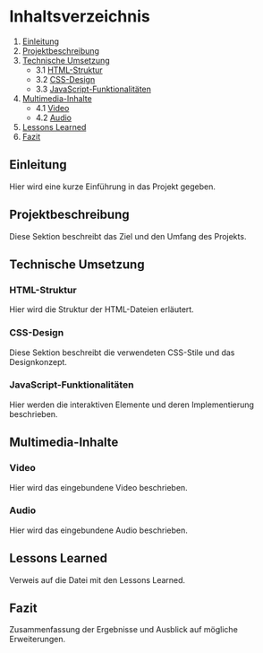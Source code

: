 # Inhaltsverzeichnis

1. [Einleitung](#einleitung)
2. [Projektbeschreibung](#projektbeschreibung)
3. [Technische Umsetzung](#technische-umsetzung)
   - 3.1 [HTML-Struktur](#html-struktur)
   - 3.2 [CSS-Design](#css-design)
   - 3.3 [JavaScript-Funktionalitäten](#javascript-funktionalitäten)
4. [Multimedia-Inhalte](#multimedia-inhalte)
   - 4.1 [Video](#video)
   - 4.2 [Audio](#audio)
5. [Lessons Learned](#lessons-learned)
6. [Fazit](#fazit)

## Einleitung
Hier wird eine kurze Einführung in das Projekt gegeben.

## Projektbeschreibung
Diese Sektion beschreibt das Ziel und den Umfang des Projekts.

## Technische Umsetzung
### HTML-Struktur
Hier wird die Struktur der HTML-Dateien erläutert.

### CSS-Design
Diese Sektion beschreibt die verwendeten CSS-Stile und das Designkonzept.

### JavaScript-Funktionalitäten
Hier werden die interaktiven Elemente und deren Implementierung beschrieben.

## Multimedia-Inhalte
### Video
Hier wird das eingebundene Video beschrieben.

### Audio
Hier wird das eingebundene Audio beschrieben.

## Lessons Learned
Verweis auf die Datei mit den Lessons Learned.

## Fazit
Zusammenfassung der Ergebnisse und Ausblick auf mögliche Erweiterungen.